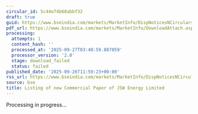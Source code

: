 ```yaml
---
circular_id: 5c44e74b68abbf32
draft: true
guid: https://www.bseindia.com/markets/MarketInfo/DispNoticesNCirculars.aspx?Noticeid={E5115926-2C0B-4F1F-9371-733F89089A79}&noticeno=20250926-44&dt=09/26/2025&icount=44&totcount=76&flag=0
pdf_url: https://www.bseindia.com/markets/MarketInfo/DownloadAttach.aspx?id=20250926-44&attachedId=
processing:
  attempts: 1
  content_hash: ''
  processed_at: '2025-09-27T03:48:59.887059'
  processor_version: '2.0'
  stage: download_failed
  status: failed
published_date: '2025-09-26T11:59:23+00:00'
rss_url: https://www.bseindia.com/markets/MarketInfo/DispNoticesNCirculars.aspx?Noticeid={E5115926-2C0B-4F1F-9371-733F89089A79}&noticeno=20250926-44&dt=09/26/2025&icount=44&totcount=76&flag=0
source: bse
title: Listing of new Commercial Paper of JSW Energy Limited
---
```


Processing in progress...